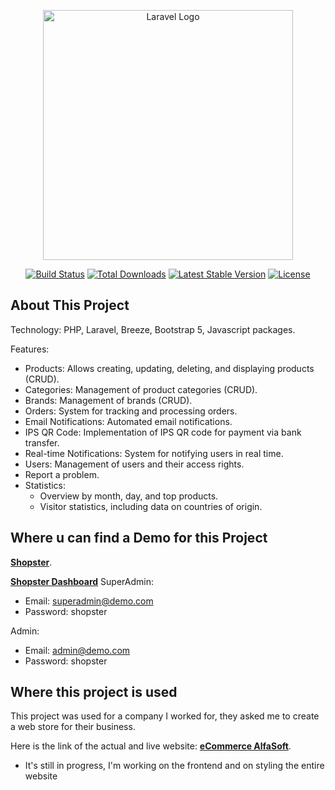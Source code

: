 <p align="center"><a href="https://laravel.com" target="_blank"><img src="https://raw.githubusercontent.com/laravel/art/master/logo-lockup/5%20SVG/2%20CMYK/1%20Full%20Color/laravel-logolockup-cmyk-red.svg" width="400" alt="Laravel Logo"></a></p>

<p align="center">
<a href="https://github.com/laravel/framework/actions"><img src="https://github.com/laravel/framework/workflows/tests/badge.svg" alt="Build Status"></a>
<a href="https://packagist.org/packages/laravel/framework"><img src="https://img.shields.io/packagist/dt/laravel/framework" alt="Total Downloads"></a>
<a href="https://packagist.org/packages/laravel/framework"><img src="https://img.shields.io/packagist/v/laravel/framework" alt="Latest Stable Version"></a>
<a href="https://packagist.org/packages/laravel/framework"><img src="https://img.shields.io/packagist/l/laravel/framework" alt="License"></a>
</p>

## About This Project


Technology: PHP, Laravel, Breeze, Bootstrap 5, Javascript packages.

Features:

- Products: Allows creating, updating, deleting, and displaying products (CRUD).
- Categories: Management of product categories (CRUD).
- Brands: Management of brands (CRUD).
- Orders: System for tracking and processing orders.
- Email Notifications: Automated email notifications.
- IPS QR Code: Implementation of IPS QR code for payment via bank transfer.
- Real-time Notifications: System for notifying users in real time.
- Users: Management of users and their access rights.
- Report a problem.
- Statistics:
    - Overview by month, day, and top products.
    - Visitor statistics, including data on countries of origin.

## Where u can find a Demo for this Project

**[Shopster](https://shopster.neodigital.pro)**.

**[Shopster Dashboard](https://shopster.neodigital.pro/admin)**
SuperAdmin:
- Email: superadmin@demo.com
- Password: shopster

Admin:
- Email: admin@demo.com
- Password: shopster

## Where this project is used

This project was used for a company I worked for, they asked me to create a web store for their business.

Here is the link of the actual and live website:
**[eCommerce AlfaSoft](https://shop.alfasoft.rs/)**.
- It's still in progress, I'm working on the frontend and on styling the entire website


